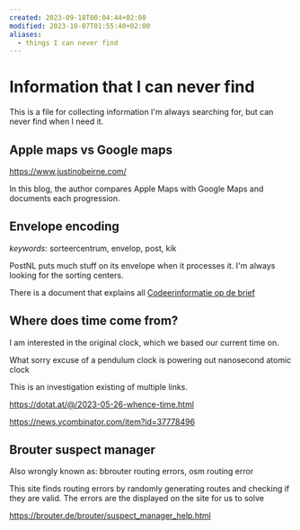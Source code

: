 ```yaml
---
created: 2023-09-18T00:04:44+02:00
modified: 2023-10-07T01:55:40+02:00
aliases: 
  - things I can never find
---
```


# Information that I can never find

This is a file for collecting information I'm always searching for, but can never find when I need it.

## Apple maps vs Google maps

<https://www.justinobeirne.com/>

In this blog, the author compares Apple Maps with Google Maps and documents each progression.

## Envelope encoding

*keywords*: sorteercentrum, envelop, post, kik

PostNL puts much stuff on its envelope when it processes it. I'm always looking for the sorting centers.

There is a document that explains all [Codeerinformatie op de brief](Codeerinformatie%20op%20de%20brief.pdf)

## Where does time come from?

I am interested in the original clock, which we based our current time on.

What sorry excuse of a pendulum clock is powering out nanosecond atomic clock

This is an investigation existing of multiple links.

<https://dotat.at/@/2023-05-26-whence-time.html>

<https://news.ycombinator.com/item?id=37778496>

## Brouter suspect manager

Also wrongly known as: bbrouter routing errors, osm routing error

This site finds routing errors by randomly generating routes and checking if they are valid.
The errors are the displayed on the site for us to solve

<https://brouter.de/brouter/suspect_manager_help.html>
